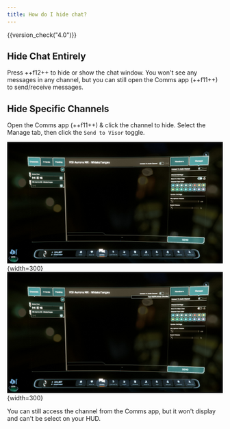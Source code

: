 ```yaml
---
title: How do I hide chat?
---
```


{{version_check("4.0")}}

## Hide Chat Entirely

Press ++f12++ to hide or show the chat window. You won't see any messages in any
channel, but you can still open the Comms app (++f11++) to send/receive messages.

## Hide Specific Channels

Open the Comms app (++f11++) & click the channel to hide. Select the Manage tab,
then click the `Send to Visor` toggle.

![Manage Channel Tab](./images/manage-tab.jpg){width=300}
![Send to Visor Toggle](./images/hide-chat/send-toggle.jpg){width=300}

You can still access the channel from the Comms app, but it won't display and
can't be select on your HUD.
